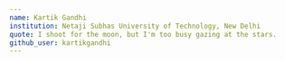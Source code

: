 ```yaml
---
name: Kartik Gandhi
institution: Netaji Subhas University of Technology, New Delhi
quote: I shoot for the moon, but I'm too busy gazing at the stars.
github_user: kartikgandhi
---
```

